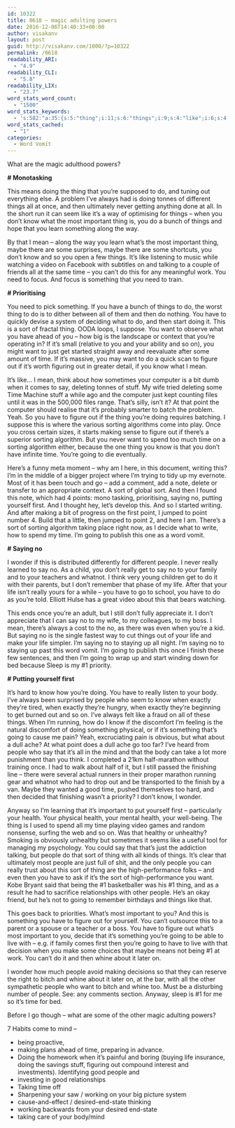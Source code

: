 ```yaml
---
id: 10322
title: 0618 – magic adulting powers
date: 2016-12-06T14:40:33+00:00
author: visakanv
layout: post
guid: http://visakanv.com/1000/?p=10322
permalink: /0618
readability_ARI:
  - "4.9"
readability_CLI:
  - "5.8"
readability_LIX:
  - "23.7"
word_stats_word_count:
  - "1500"
word_stats_keywords:
  - 's:582:"a:35:{s:5:"thing";i:11;s:6:"things";i:9;s:4:"like";i:6;s:4:"know";i:8;s:9:"important";i:5;s:4:"mean";i:4;s:5:"maybe";i:4;s:5:"video";i:3;s:4:"time";i:11;s:4:"need";i:3;s:4:"sort";i:7;s:4:"want";i:6;s:4:"just";i:4;s:6:"figure";i:5;s:5:"think";i:3;s:8:"computer";i:3;s:5:"stuff";i:3;s:5:"point";i:5;s:7:"sorting";i:4;s:6:"making";i:4;s:9:"algorithm";i:3;s:5:"spend";i:3;s:5:"going";i:8;s:6:"saying";i:5;s:6:"taking";i:3;s:6:"wonder";i:3;s:6:"people";i:11;s:6:"really";i:5;s:4:"life";i:5;s:4:"body";i:3;s:7:"exactly";i:3;s:4:"mind";i:3;s:4:"good";i:3;s:6:"health";i:3;s:5:"whine";i:3;}";'
word_stats_cached:
  - "1"
categories:
  - Word Vomit
---
```

What are the magic adulthood powers?

**\# Monotasking**

This means doing the thing that you’re supposed to do, and tuning out everything else. A problem I’ve always had is doing tonnes of different things all at once, and then ultimately never getting anything done at all. In the short run it can seem like it’s a way of optimising for things – when you don’t know what the most important thing is, you do a bunch of things and hope that you learn something along the way.

By that I mean – along the way you learn what’s the most important thing, maybe there are some surprises, maybe there are some shortcuts, you don’t know and so you open a few things. It’s like listening to music while watching a video on Facebook with subtitles on and talking to a couple of friends all at the same time – you can’t do this for any meaningful work. You need to focus. And focus is something that you need to train.

**\# Prioritising**

You need to pick something. If you have a bunch of things to do, the worst thing to do is to dither between all of them and then do nothing. You have to quickly devise a system of deciding what to do, and then start doing it. This is a sort of fractal thing. OODA loops, I suppose. You want to observe what you have ahead of you – how big is the landscape or context that you’re operating in? If it’s small (relative to you and your ability and so on), you might want to just get started straight away and reevaluate after some amount of time. If it’s massive, you may want to do a quick scan to figure out if it’s worth figuring out in greater detail, if you know what I mean.

It’s like… I mean, think about how sometimes your computer is a bit dumb when it comes to say, deleting tonnes of stuff. My wife tried deleting some Time Machine stuff a while ago and the computer just kept counting files until it was in the 500,000 files range. That’s silly, isn’t it? At that point the computer should realise that it’s probably smarter to batch the problem. Yeah. So you have to figure out if the thing you’re doing requires batching. I suppose this is where the various sorting algorithms come into play. Once you cross certain sizes, it starts making sense to figure out if there’s a superior sorting algorithm. But you never want to spend too much time on a sorting algorithm either, because the one thing you know is that you don’t have infinite time. You’re going to die eventually.

Here’s a funny meta moment – why am I here, in this document, writing this? I’m in the middle of a bigger project where I’m trying to tidy up my evernote. Most of it has been touch and go – add a comment, add a note, delete or transfer to an appropriate context. A sort of global sort. And then I found this note, which had 4 points: mono tasking, prioritising, saying no, putting yourself first. And I thought hey, let’s develop this. And so I started writing. And after making a bit of progress on the first point, I jumped to point number 4. Build that a little, then jumped to point 2, and here I am. There’s a sort of sorting algorithm taking place right now, as I decide what to write, how to spend my time. I’m going to publish this one as a word vomit.

**\# Saying no**

I wonder if this is distributed differently for different people. I never really learned to say no. As a child, you don’t really get to say no to your family and to your teachers and whatnot. I think very young children get to do it with their parents, but I don’t remember that phase of my life. After that your life isn’t really yours for a while – you have to go to school, you have to do as you’re told. Elliott Hulse has a great video about this that bears watching.

This ends once you’re an adult, but I still don’t fully appreciate it. I don’t appreciate that I can say no to my wife, to my colleagues, to my boss. I mean, there’s always a cost to the no, as there was even when you’re a kid. But saying no is the single fastest way to cut things out of your life and make your life simpler. I’m saying no to staying up all night. I’m saying no to staying up past this word vomit. I’m going to publish this once I finish these few sentences, and then I’m going to wrap up and start winding down for bed because Sleep is my #1 priority.

**\# Putting yourself first**

It’s hard to know how you’re doing. You have to really listen to your body. I’ve always been surprised by people who seem to know when exactly they’re tired, when exactly they’re hungry, when exactly they’re beginning to get burned out and so on. I’ve always felt like a fraud on all of these things. When I’m running, how do I know if the discomfort I’m feeling is the natural discomfort of doing something physical, or if it’s something that’s going to cause me pain? Yeah, excruciating pain is obvious, but what about a dull ache? At what point does a dull ache go too far? I’ve heard from people who say that it’s all in the mind and that the body can take a lot more punishment than you think. I completed a 21km half-marathon without training once. I had to walk about half of it, but I still passed the finishing line – there were several actual runners in their proper marathon running gear and whatnot who had to drop out and be transported to the finish by a van. Maybe they wanted a good time, pushed themselves too hard, and then decided that finishing wasn’t a priority? I don’t know, I wonder.

Anyway so I’m learning that it’s important to put yourself first – particularly your health. Your physical health, your mental health, your well-being. The thing is I used to spend all my time playing video games and random nonsense, surfing the web and so on. Was that healthy or unhealthy? Smoking is obviously unhealthy but sometimes it seems like a useful tool for managing my psychology. You could say that that’s just the addiction talking, but people do that sort of thing with all kinds of things. It’s clear that ultimately most people are just full of shit, and the only people you can really trust about this sort of thing are the high-performance folks – and even then you have to ask if it’s the sort of high-performance you want. Kobe Bryant said that being the #1 basketballer was his #1 thing, and as a result he had to sacrifice relationships with other people. He’s an okay friend, but he’s not to going to remember birthdays and things like that.

This goes back to priorities. What’s most important to you? And this is something you have to figure out for yourself. You can’t outsource this to a parent or a spouse or a teacher or a boss. You have to figure out what’s most important to you, decide that it’s something you’re going to be able to live with – e.g. if family comes first then you’re going to have to live with that decision when you make some choices that maybe means not being #1 at work. You can’t do it and then whine about it later on.

I wonder how much people avoid making decisions so that they can reserve the right to bitch and whine about it later on, at the bar, with all the other sympathetic people who want to bitch and whine too. Must be a disturbing number of people. See: any comments section. Anyway, sleep is #1 for me so it’s time for bed.

Before I go though – what are some of the other magic adulting powers?

7 Habits come to mind –

  * being proactive,
  * making plans ahead of time, preparing in advance.
  * Doing the homework when it&#8217;s painful and boring (buying life insurance, doing the savings stuff, figuring out compound interest and investments). Identifying good people and
  * investing in good relationships
  * Taking time off
  * Sharpening your saw / working on your big picture system
  * cause-and-effect / desired-end-state thinking
  * working backwards from your desired end-state
  * taking care of your body/mind

&nbsp;